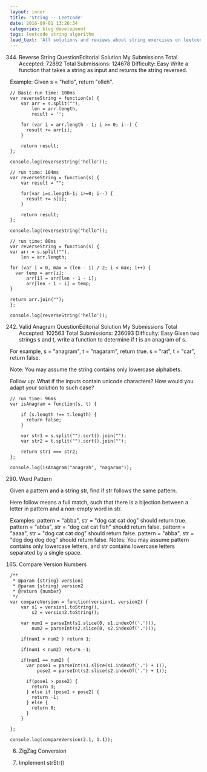 ```yaml
---
layout: inner
title: 'String -- Leetcode'
date: 2016-09-01 13:26:34
categories: blog development
tags: leetcode string algorithm
lead_text: 'All solutions and reviews about string exercises on leetcode'
---
```


344. Reverse String  QuestionEditorial Solution  My Submissions
Total Accepted: 72892
Total Submissions: 124678
Difficulty: Easy
Write a function that takes a string as input and returns the string reversed.

Example:
Given s = "hello", return "olleh".
	
```
// Basic run time: 100ms
var reverseString = function(s) {
    var arr = s.split(""),
        len = arr.length,
        result = '';

    for (var i = arr.length - 1; i >= 0; i--) {
      result += arr[i];
    }

    return result;
};

console.log(reverseString('hello'));	

// run time: 104ms
var reverseString = function(s) {
    var result = "";
  
    for(var i=s.length-1; i>=0; i--) {
      result += s[i];
    }
  
    return result;
};

console.log(reverseString("hello"));
	
// run time: 88ms
var reverseString = function(s) {
var arr = s.split(""),
    len = arr.length;

for (var i = 0, max = (len - 1) / 2; i < max; i++) {
  var temp = arr[i];
      arr[i] = arr[len - 1 - i];
      arr[len - 1 - i] = temp;
}

return arr.join("");
};

console.log(reverseString('hello'));
```

242. Valid Anagram  QuestionEditorial Solution  My Submissions
Total Accepted: 102563
Total Submissions: 236093
Difficulty: Easy
Given two strings s and t, write a function to determine if t is an anagram of s.

For example,
s = "anagram", t = "nagaram", return true.
s = "rat", t = "car", return false.

Note:
You may assume the string contains only lowercase alphabets.

Follow up:
What if the inputs contain unicode characters? How would you adapt your solution to such case?

```
// run time: 96ms
var isAnagram = function(s, t) {
    
    if (s.length !== t.length) {
      return false;
    }

    var str1 = s.split("").sort().join("");
    var str2 = t.split("").sort().join("");

    return str1 === str2;
};

console.log(isAnagram("anagrah", "nagaram"));
```

290. Word Pattern

Given a pattern and a string str, find if str follows the same pattern.

Here follow means a full match, such that there is a bijection between a letter in pattern and a non-empty word in str.

Examples:
pattern = "abba", str = "dog cat cat dog" should return true.
pattern = "abba", str = "dog cat cat fish" should return false.
pattern = "aaaa", str = "dog cat cat dog" should return false.
pattern = "abba", str = "dog dog dog dog" should return false.
Notes:
You may assume pattern contains only lowercase letters, and str contains lowercase letters separated by a single space.



                                                                       165. Compare Version Numbers                                     ```
/**
 * @param {string} version1
 * @param {string} version2
 * @return {number}
 */
var compareVersion = function(version1, version2) {
    var s1 = version1.toString(),
        s2 = version2.toString();
  
    var num1 = parseInt(s1.slice(0, s1.indexOf('.'))),
        num2 = parseInt(s2.slice(0, s2.indexOf('.')));
  
    if(num1 > num2 ) return 1;
  
    if(num1 < num2) return -1;
  
    if(num1 == num2) {
      var pose1 = parseInt(s1.slice(s1.indexOf('.') + 1)),
          pose2 = parseInt(s2.slice(s2.indexOf('.') + 1));
      
      if(pose1 > pose2) {
        return 1;
      } else if (pose1 < pose2) {
        return -1;
      } else {
        return 0;
      }
    }
                        
};

console.log(compareVersion(2.1, 1.1));
```                                                                                                                                                                                                                                                                                                                                                                                                                                                                                                                                                    



6. ZigZag Conversion


28. Implement strStr() 